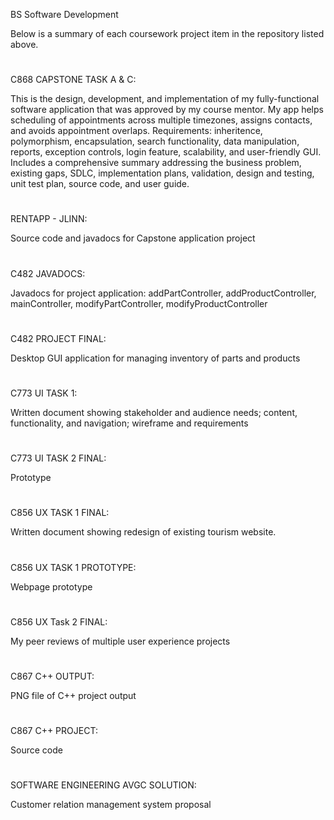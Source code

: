 BS Software Development

Below is a summary of each coursework project item in the repository listed above.
#

C868 CAPSTONE TASK A & C:

This is the design, development, and implementation of my fully-functional software application that was approved by my course mentor. My app helps scheduling of appointments across multiple timezones, assigns contacts, and avoids appointment overlaps. Requirements: inheritence, polymorphism, encapsulation, search functionality, data manipulation, reports, exception controls, login feature, scalability, and user-friendly GUI. Includes a comprehensive summary addressing the business problem, existing gaps, SDLC, implementation plans, validation, design and testing, unit test plan, source code, and user guide.
#

RENTAPP - JLINN:

Source code and javadocs for Capstone application project
#

C482 JAVADOCS:

Javadocs for project application: addPartController, addProductController, mainController, modifyPartController, modifyProductController
#

C482 PROJECT FINAL:

Desktop GUI application for managing inventory of parts and products
#

C773 UI TASK 1:

Written document showing stakeholder and audience needs; content, functionality, and navigation; wireframe and requirements
#

C773 UI TASK 2 FINAL:

Prototype
#

C856 UX TASK 1 FINAL:

Written document showing redesign of existing tourism website. 
#

C856 UX TASK 1 PROTOTYPE:

Webpage prototype
#

C856 UX Task 2 FINAL:

My peer reviews of multiple user experience projects
#

C867 C++ OUTPUT:

PNG file of C++ project output
#

C867 C++ PROJECT:

Source code
#

SOFTWARE ENGINEERING AVGC SOLUTION:

Customer relation management system proposal
